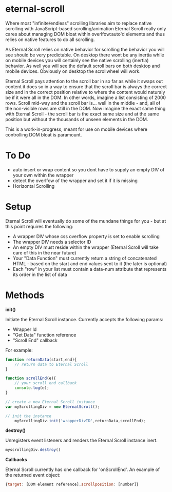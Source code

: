 # eternal-scroll

Where most "infinite/endless" scrolling libraries aim to replace native scrolling with JavaScript-based scrolling/animation Eternal Scroll really only cares about managing DOM bloat within overlfow:auto'd elements and thus relies on native features to do all scrolling.

As Eternal Scroll relies on native behavior for scrolling the behavior you will see should be very predictable. On desktop there wont be any inertia while on mobile devices you will certainly see the native scrolling (inertia) behavior. As well you will see the default scroll bars on both desktop and mobile devices. Obviously on desktop the scrollwheel will work.

Eternal Scroll pays attention to the scroll bar in so far as while it swaps out content it does so in a way to ensure that the scroll bar is always the correct size and in the correct position relative to where the content would naturaly be if it were all in the DOM. In other words, imagine a list consisting of 2000 rows. Scroll mid-way and the scroll bar is... well in the middle - and, all of the non-visible rows are still in the DOM. Now imagine the exact same thing with Eternal Scroll - the scroll bar is the exact same size and at the same position but without the thousands of unseen elements in the DOM.

This is a work-in-progress, meant for use on mobile devices where controlling DOM bloat is paramount.

# To Do

* auto insert or wrap content so you dont have to supply an empty DIV of your own within the wrapper
* detect the overlfow of the wrapper and set it if it is missing
* Horizontal Scrolling

# Setup

Eternal Scroll will eventually do some of the mundane things for you - but at this point requires the following:

* A wrapper DIV whose css overflow property is set to enable scrolling
* The wrapper DIV needs a selector ID
* An empty DIV must reside within the wrapper (Eternal Scroll will take care of this in the near future)
* Your "Data Function" must currently return a string of concatenated HTML - based on the start and end values sent to it (the later is optional)
* Each "row" in your list must contain a data-num attribute that represents its order in the list of data

# Methods

**init()**

Initiate the Eternal Scroll instance. Currently accepts the following params:
* Wrapper Id
* "Get Data" function reference
* "Scroll End" callback


For example:
 
```javascript
function returnData(start,end){
    // return data to Eternal Scroll
}

function scrollEnd(e){
    // your scroll end callback
    console.log(e);
}

// create a new Eternal Scroll instance
var myScrollingDiv = new EternalScroll();

// init the instance
    myScrollingDiv.init('wrapperDivID',returnData,scrollEnd);      
```


**destroy()**

Unregisters event listeners and renders the Eternal Scroll instance inert.

```javascript
myscrollingDiv.destroy()
```

**Callbacks**

Eternal Scroll currently has one callback for 'onScrollEnd'. An example of the returned event object:

```javascript
{target: [DOM element reference],scrollposition: [number]}
```
